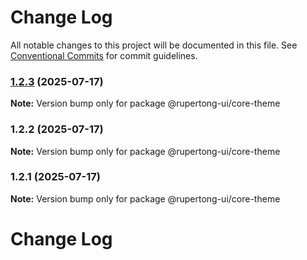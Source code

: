 # Change Log

All notable changes to this project will be documented in this file.
See [Conventional Commits](https://conventionalcommits.org) for commit guidelines.

### [1.2.3](@https://github.com/rupert-ong/rupertong-ui/compare/@rupertong-ui/core-theme@1.2.2...@rupertong-ui/core-theme@1.2.3) (2025-07-17)

**Note:** Version bump only for package @rupertong-ui/core-theme






### 1.2.2 (2025-07-17)

**Note:** Version bump only for package @rupertong-ui/core-theme





### 1.2.1 (2025-07-17)

**Note:** Version bump only for package @rupertong-ui/core-theme





# Change Log
